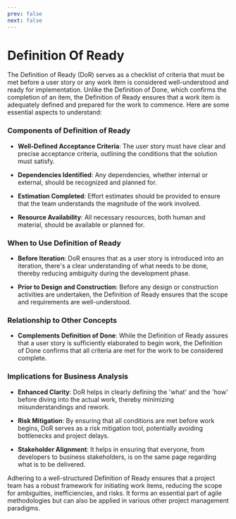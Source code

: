 ```yaml
---
prev: false
next: false
---
```


# Definition Of Ready

The Definition of Ready (DoR) serves as a checklist of criteria that must be met before a user story or any work item is considered well-understood and ready for implementation. Unlike the Definition of Done, which confirms the completion of an item, the Definition of Ready ensures that a work item is adequately defined and prepared for the work to commence. Here are some essential aspects to understand:

### Components of Definition of Ready

- **Well-Defined Acceptance Criteria**: The user story must have clear and precise acceptance criteria, outlining the conditions that the solution must satisfy.

- **Dependencies Identified**: Any dependencies, whether internal or external, should be recognized and planned for.

- **Estimation Completed**: Effort estimates should be provided to ensure that the team understands the magnitude of the work involved.

- **Resource Availability**: All necessary resources, both human and material, should be available or planned for.

### When to Use Definition of Ready

- **Before Iteration**: DoR ensures that as a user story is introduced into an iteration, there's a clear understanding of what needs to be done, thereby reducing ambiguity during the development phase.

- **Prior to Design and Construction**: Before any design or construction activities are undertaken, the Definition of Ready ensures that the scope and requirements are well-understood.

### Relationship to Other Concepts

- **Complements Definition of Done**: While the Definition of Ready assures that a user story is sufficiently elaborated to begin work, the Definition of Done confirms that all criteria are met for the work to be considered complete.

### Implications for Business Analysis

- **Enhanced Clarity**: DoR helps in clearly defining the 'what' and the 'how' before diving into the actual work, thereby minimizing misunderstandings and rework.

- **Risk Mitigation**: By ensuring that all conditions are met before work begins, DoR serves as a risk mitigation tool, potentially avoiding bottlenecks and project delays.

- **Stakeholder Alignment**: It helps in ensuring that everyone, from developers to business stakeholders, is on the same page regarding what is to be delivered.

Adhering to a well-structured Definition of Ready ensures that a project team has a robust framework for initiating work items, reducing the scope for ambiguities, inefficiencies, and risks. It forms an essential part of agile methodologies but can also be applied in various other project management paradigms.
